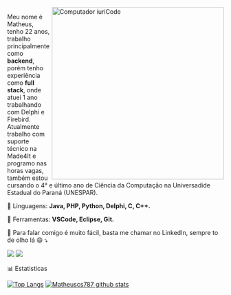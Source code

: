 <img src="https://raw.githubusercontent.com/MicaelliMedeiros/micaellimedeiros/master/image/computer-illustration.png" min-width="400px" max-width="400px" width="400px" align="right" alt="Computador iuriCode">

<p align="left"> 
  Meu nome é Matheus, tenho 22 anos, trabalho principalmente como <strong>backend</strong>, porém tenho experiência como <strong>full stack</strong>, onde atuei 1 ano trabalhando com Delphi e Firebird.<br>
  Atualmente trabalho com suporte técnico na Made4It e programo nas horas vagas, também estou cursando o 4° e último ano de Ciência da Computação na Universadide Estadual do Paraná (UNESPAR).
</p>

<p align="left">
  🦄 Linguagens: <strong>Java, PHP, Python, Delphi, C, C++.</strong>
</p>

<p align="left">
  💼 Ferramentas: <strong>VSCode, Eclipse, Git.</strong>
</p>

<p align="left">
  💌 Para falar comigo é muito fácil, basta me chamar no LinkedIn, sempre to de olho lá 😄 ⤵️
</p>


<p align="left">

  <a href="https://www.linkedin.com/in/math787/" alt="Linkedin">
  <img src="https://img.shields.io/badge/-Linkedin-0e76a8?style=flat-square&logo=Linkedin&logoColor=white&link=https://www.linkedin.com/in/math787/" /></a>

  <a href="https://www.instagram.com/matheus.787/" alt="Instagram">
  <img src="https://img.shields.io/badge/-Instagram-DF0174?style=flat-square&labelColor=DF0174&logo=instagram&logoColor=white&link=https://www.instagram.com/matheus.787/"/></a>
  
</p>  


<p align="left">
  📊 Estatisticas
  
[![Top Langs](https://github-readme-stats.vercel.app/api/top-langs/?username=Matheuscs787&&langs_count=8&layout=compact&count_private=true&theme=radical)](https://github.com/anuraghazra/github-readme-stats) [![Matheuscs787 github stats](https://github-readme-stats.vercel.app/api?username=Matheuscs787&count_private=true&show_icons=true&theme=radical&custom_title=Stats&include_all_commits=true)](https://github.com/anuraghazra/github-readme-stats)
</p>


